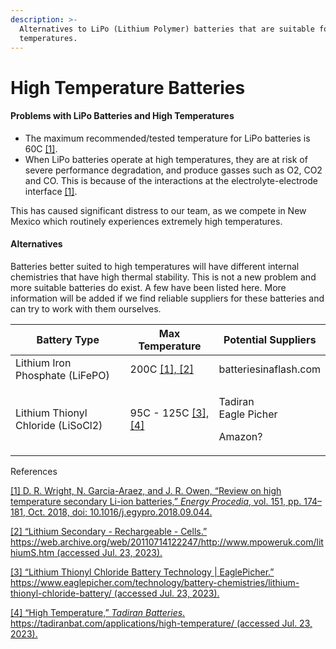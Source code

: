 ```yaml
---
description: >-
  Alternatives to LiPo (Lithium Polymer) batteries that are suitable for high
  temperatures.
---
```


# High Temperature Batteries

#### Problems with LiPo Batteries and High Temperatures <a href="#_fvsuhs6n42to" id="_fvsuhs6n42to"></a>

* The maximum recommended/tested temperature for LiPo batteries is 60C [\[1\]](https://www.zotero.org/google-docs/?VFFldr).
* When LiPo batteries operate at high temperatures, they are at risk of severe performance degradation, and produce gasses such as O2, CO2 and CO. This is because of the interactions at the electrolyte-electrode interface [\[1\]](https://www.zotero.org/google-docs/?HSx0K0).

This has caused significant distress to our team, as we compete in New Mexico which routinely experiences extremely high temperatures.

#### Alternatives <a href="#_n551224hn24m" id="_n551224hn24m"></a>

Batteries better suited to high temperatures will have different internal chemistries that have high thermal stability. This is not a new problem and more suitable batteries do exist. A few have been listed here. More information will be added if we find reliable suppliers for these batteries and can try to work with them ourselves.

| Battery Type                       | Max Temperature                                                       | Potential Suppliers                          |
| ---------------------------------- | --------------------------------------------------------------------- | -------------------------------------------- |
| Lithium Iron Phosphate (LiFePO)    | 200C [\[1\], \[2\]](https://www.zotero.org/google-docs/?50ljPZ)       | batteriesinaflash.com                        |
| Lithium Thionyl Chloride (LiSoCl2) | 95C - 125C [\[3\], \[4\]](https://www.zotero.org/google-docs/?lrNVMP) | <p>Tadiran<br>Eagle Picher</p><p>Amazon?</p> |

References

[\[1\] D. R. Wright, N. Garcia-Araez, and J. R. Owen, “Review on high temperature secondary Li-ion batteries,” _Energy Procedia_, vol. 151, pp. 174–181, Oct. 2018, doi: 10.1016/j.egypro.2018.09.044.](https://www.zotero.org/google-docs/?rxjJJN)

[\[2\] “Lithium Secondary - Rechargeable - Cells.” https://web.archive.org/web/20110714122247/http://www.mpoweruk.com/lithiumS.htm (accessed Jul. 23, 2023).](https://www.zotero.org/google-docs/?rxjJJN)

[\[3\] “Lithium Thionyl Chloride Battery Technology | EaglePicher.” https://www.eaglepicher.com/technology/battery-chemistries/lithium-thionyl-chloride-battery/ (accessed Jul. 23, 2023).](https://www.zotero.org/google-docs/?rxjJJN)

[\[4\] “High Temperature,” _Tadiran Batteries_. https://tadiranbat.com/applications/high-temperature/ (accessed Jul. 23, 2023).](https://www.zotero.org/google-docs/?rxjJJN)

